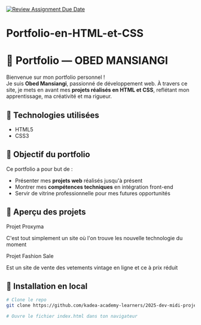 [![Review Assignment Due Date](https://classroom.github.com/assets/deadline-readme-button-22041afd0340ce965d47ae6ef1cefeee28c7c493a6346c4f15d667ab976d596c.svg)](https://classroom.github.com/a/5qxHtznq)
# Portfolio-en-HTML-et-CSS
# 💼 Portfolio — OBED MANSIANGI

Bienvenue sur mon portfolio personnel !  
Je suis **Obed Mansiangi**, passionné de développement web. À travers ce site, je mets en avant mes **projets réalisés en HTML et CSS**, reflétant mon apprentissage, ma créativité et ma rigueur.

## 🚀 Technologies utilisées

- HTML5  
- CSS3

## 🌟 Objectif du portfolio

Ce portfolio a pour but de :

- Présenter mes **projets web** réalisés jusqu'à présent  
- Montrer mes **compétences techniques** en intégration front-end  
- Servir de vitrine professionnelle pour mes futures opportunités

## 📂 Aperçu des projets

Projet Proxyma

C'est tout simplement un site où l'on trouve les nouvelle technologie du moment

Projet Fashion Sale

Est un site de vente des vetements vintage en ligne et ce à prix réduit

## 🔧 Installation en local

```bash
# Clone le repo
git clone https://github.com/kadea-academy-learners/2025-dev-midi-projet-portfolio-obedmansiangi.git

# Ouvre le fichier index.html dans ton navigateur

